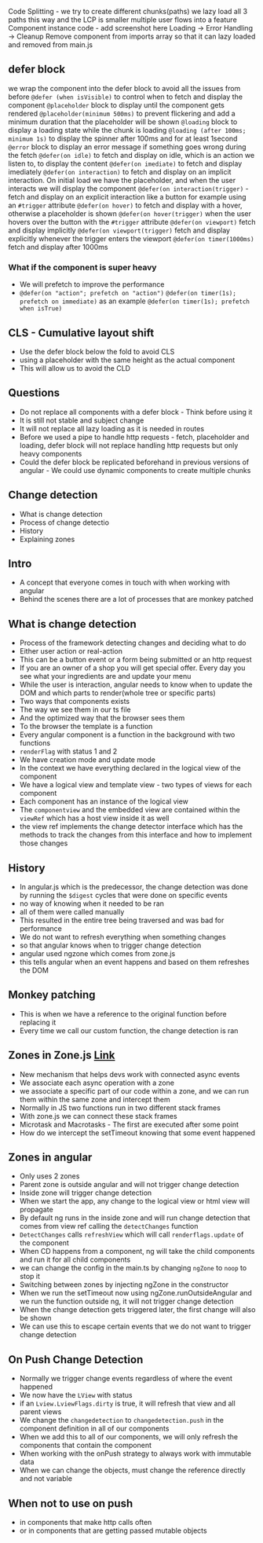 
Code Splitting - we try to create different chunks(paths)
we lazy load all 3 paths this way and the LCP is smaller
multiple user flows into a feature 
Component instance code - add screenshot here
Loading -> Error Handling -> Cleanup
Remove component from imports array so that it can lazy loaded and removed from main.js


## defer block
we wrap the component into the defer block to avoid all the issues from before
`@defer (when isVisible)` to control when to fetch and display the component
`@placeholder` block to display until the component gets rendered
`@placeholder(minimum 500ms)` to prevent flickering and add a minimum duration that the placeholder will be shown
`@loading` block to display a loading state while the chunk is loading
`@loading (after 100ms; minimum 1s)` to display the spinner after 100ms and for at least 1second 
`@error` block to display an error message if something goes wrong during the fetch
`@defer(on idle)` to fetch and display on idle, which is an action we listen to, to display the content
`@defer(on imediate)` to fetch and display imediately 
`@defer(on interaction)` to fetch and display on an implicit interaction. On initial load we have the placeholder, and when the user interacts we will display the component
`@defer(on interaction(trigger)` - fetch and display on an explicit interaction like a button for example using an `#trigger` attribute
`@defer(on hover)` to fetch and display with a hover, otherwise a placeholder is shown
`@defer(on hover(trigger)` when the user hovers over the button with the `#trigger` attribute
`@defer(on viewport)` fetch and display implicitly 
`@defer(on viewport(trigger)` fetch and display explicitly whenever the trigger enters the viewport
`@defer(on timer(1000ms)` fetch and display after 1000ms

### What if the component is super heavy
- We will prefetch to improve the performance
- `@defer(on "action"; prefetch on "action")`
`@defer(on timer(1s); prefetch on immediate)` as an example
`@defer(on timer(1s); prefetch when isTrue)`


## CLS - Cumulative layout shift
- Use the defer block below the fold to avoid CLS
- using a placeholder with the same height as the actual component
- This will allow us to avoid the CLD


## Questions
- Do not replace all components with a defer block - Think before using it
- It is still not stable and subject change
- It will not replace all lazy loading as it is needed in routes
- Before we used a pipe to handle http requests - fetch, placeholder and loading, defer block will not replace handling http requests but only heavy components
- Could the defer block be replicated beforehand in previous versions of angular - We could use dynamic components to create multiple chunks


## Change detection
- What is change detection
- Process of change detectio
- History
- Explaining zones

## Intro
- A concept that everyone comes in touch with when working with angular
- Behind the scenes there are a lot of processes that are monkey patched
## What is change detection
- Process of the framework detecting changes and deciding what to do
- Either user action or real-action
- This can be a button event or a form being submitted or an http request
- If you are an owner of a shop you will get special offer. Every day you see what your ingredients are and update your menu
- While the user is interaction, angular needs to know when to update the DOM and which parts to render(whole tree or specific parts)
- Two ways that components exists
- The way we see them in our ts file
- And the optimized way that the browser sees them
- To the browser the template is a function
- Every angular component is a function in the background with two functions
- `renderFlag` with status 1 and 2
- We have creation mode and update mode
- In the context we have everything declared in the logical view of the component
- We have a logical view and template view - two types of views for each component
- Each component has an instance of the logical view
- The `componentview` and the embedded view are contained within the `viewRef` which has a host view inside it as well
- the view ref implements the change detector interface which has the methods to track the changes from this interface and how to implement those changes

## History
- In angular.js which is the predecessor, the change detection was done by running the `$digest` cycles that were done on specific events
- no way of knowing when it needed to be ran
- all of them were called manually
- This resulted in the entire tree being traversed and was bad for performance
- We do not want to refresh everything when something changes
- so that angular knows when to trigger change detection
- angular used ngzone which comes from zone.js
- this tells angular when an event happens and based on them refreshes the DOM


## Monkey patching
- This is when we have a reference to the original function before replacing it
- Every time we call our custom function, the change detection is ran

## Zones in Zone.js [Link](https://github.com/angular/zone.js)
- New mechanism that helps devs work with connected async events
- We associate each async operation with a zone
- we associate a specific part of our code within a zone, and we can run them within the same zone and intercept them
- Normally in JS two functions run in two different stack frames
- With zone.js we can connect these stack frames
- Microtask and Macrotasks - The first are executed after some point
- How do we intercept the setTimeout knowing that some event happened

## Zones in angular
- Only uses 2 zones
- Parent zone is outside angular and will not trigger change detection
- Inside zone will trigger change detection
- When we start the app, any change to the logical view or html view will propagate 
- By default ng runs in the inside zone and will run change detection that comes from view ref calling the `detectChanges` function
- `DetectChanges` calls `refreshView` which will call `renderflags.update` of the component
- When CD happens from a component, ng will take the child components and run it for all child components
- we can change the config in the main.ts by changing `ngZone` to `noop` to stop it
- Switching between zones by injecting ngZone in the constructor
- When we run the setTimeout now using ngZone.runOutsideAngular and we run the function outside ng, it will not trigger change detection
- When the change detection gets triggered later, the first change will also be shown
- We can use this to escape certain events that we do not want to trigger change detection


## On Push Change Detection
- Normally we trigger change events regardless of where the event happened
- We now have the `LView` with status
- if an `Lview.LviewFlags.dirty` is true, it will refresh that view and all parent views
- We change the `changedetection` to `changedetection.push` in the component definition in all of our components
- When we add this to all of our components, we will only refresh the components that contain the component
- When working with the onPush strategy to always work with immutable data
- When we can change the objects, must change the reference directly and not variable


## When not to use on push
- in components that make http calls often
- or in components that are getting passed mutable objects